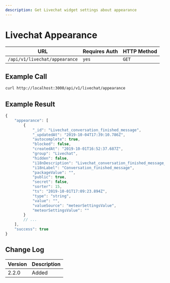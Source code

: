 ```yaml
---
description: Get Livechat widget settings about appearance
---
```


# Livechat Appearance

| URL                           | Requires Auth | HTTP Method |
| ----------------------------- | ------------- | ----------- |
| `/api/v1/livechat/appearance` | `yes`         | `GET`       |

## Example Call

```bash
curl http://localhost:3000/api/v1/livechat/appearance
```

## Example Result

```javascript
{
    "appearance": [
        {
            "_id": "Livechat_conversation_finished_message",
            "_updatedAt": "2019-10-04T17:39:10.786Z",
            "autocomplete": true,
            "blocked": false,
            "createdAt": "2019-10-01T16:52:37.687Z",
            "group": "Livechat",
            "hidden": false,
            "i18nDescription": "Livechat_conversation_finished_message_Description",
            "i18nLabel": "Conversation_finished_message",
            "packageValue": "",
            "public": true,
            "secret": false,
            "sorter": 15,
            "ts": "2019-10-01T17:09:23.894Z",
            "type": "string",
            "value": "",
            "valueSource": "meteorSettingsValue",
            "meteorSettingsValue": ""
        }
        // ...
    ],
    "success": true
}
```

## Change Log

| Version | Description |
| ------- | ----------- |
| 2.2.0   | Added       |
